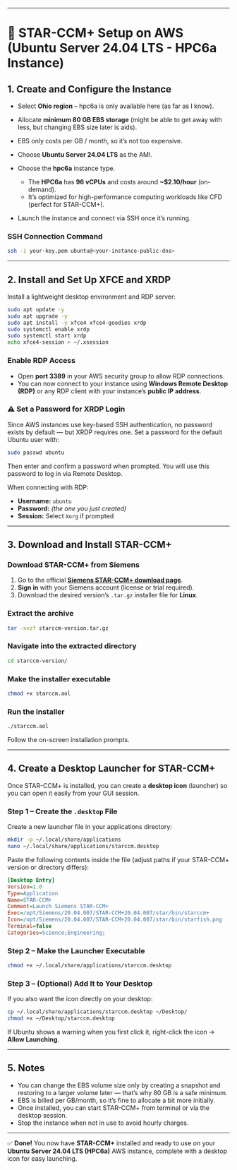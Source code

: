
---

# 🧠 STAR-CCM+ Setup on AWS (Ubuntu Server 24.04 LTS - HPC6a Instance)

## 1. Create and Configure the Instance

* Select **Ohio region** – hpc6a is only available here (as far as I know).
* Allocate **minimum 80 GB EBS storage** (might be able to get away with less, but changing EBS size later is aids).
* EBS only costs per GB / month, so it’s not too expensive.
* Choose **Ubuntu Server 24.04 LTS** as the AMI.
* Choose the **hpc6a** instance type.

  * The **HPC6a** has **96 vCPUs** and costs around **~$2.10/hour** (on-demand).
  * It’s optimized for high-performance computing workloads like CFD (perfect for STAR-CCM+).
* Launch the instance and connect via SSH once it’s running.

### SSH Connection Command

```bash
ssh -i your-key.pem ubuntu@<your-instance-public-dns>
```

---

## 2. Install and Set Up XFCE and XRDP

Install a lightweight desktop environment and RDP server:

```bash
sudo apt update -y
sudo apt upgrade -y
sudo apt install -y xfce4 xfce4-goodies xrdp
sudo systemctl enable xrdp
sudo systemctl start xrdp
echo xfce4-session > ~/.xsession
```

### Enable RDP Access

* Open **port 3389** in your AWS security group to allow RDP connections.
* You can now connect to your instance using **Windows Remote Desktop (RDP)** or any RDP client with your instance’s **public IP address**.

### ⚠️ Set a Password for XRDP Login

Since AWS instances use key-based SSH authentication, no password exists by default — but XRDP requires one.
Set a password for the default Ubuntu user with:

```bash
sudo passwd ubuntu
```

Then enter and confirm a password when prompted.
You will use this password to log in via Remote Desktop.

When connecting with RDP:

* **Username:** `ubuntu`
* **Password:** *(the one you just created)*
* **Session:** Select `Xorg` if prompted

---

## 3. Download and Install STAR-CCM+

### Download STAR-CCM+ from Siemens

1. Go to the official **[Siemens STAR-CCM+ download page](https://plm.sw.siemens.com/en-US/simcenter/fluids/star-ccm-star-cd/)**.
2. **Sign in** with your Siemens account (license or trial required).
3. Download the desired version’s `.tar.gz` installer file for **Linux**.

### Extract the archive

```bash
tar -xvzf starccm-version.tar.gz
```

### Navigate into the extracted directory

```bash
cd starccm-version/
```

### Make the installer executable

```bash
chmod +x starccm.aol
```

### Run the installer

```bash
./starccm.aol
```

Follow the on-screen installation prompts.

---

## 4. Create a Desktop Launcher for STAR-CCM+

Once STAR-CCM+ is installed, you can create a **desktop icon** (launcher) so you can open it easily from your GUI session.

### Step 1 – Create the `.desktop` File

Create a new launcher file in your applications directory:

```bash
mkdir -p ~/.local/share/applications
nano ~/.local/share/applications/starccm.desktop
```

Paste the following contents inside the file (adjust paths if your STAR-CCM+ version or directory differs):

```ini
[Desktop Entry]
Version=1.0
Type=Application
Name=STAR-CCM+
Comment=Launch Siemens STAR-CCM+
Exec=/opt/Siemens/20.04.007/STAR-CCM+20.04.007/star/bin/starccm+
Icon=/opt/Siemens/20.04.007/STAR-CCM+20.04.007/star/bin/starfish.png
Terminal=false
Categories=Science;Engineering;
```

### Step 2 – Make the Launcher Executable

```bash
chmod +x ~/.local/share/applications/starccm.desktop
```

### Step 3 – (Optional) Add It to Your Desktop

If you also want the icon directly on your desktop:

```bash
cp ~/.local/share/applications/starccm.desktop ~/Desktop/
chmod +x ~/Desktop/starccm.desktop
```

If Ubuntu shows a warning when you first click it, right-click the icon → **Allow Launching**.

---

## 5. Notes

* You can change the EBS volume size only by creating a snapshot and restoring to a larger volume later — that’s why 80 GB is a safe minimum.
* EBS is billed per GB/month, so it’s fine to allocate a bit more initially.
* Once installed, you can start STAR-CCM+ from terminal or via the desktop session.
* Stop the instance when not in use to avoid hourly charges.

---

✅ **Done!**
You now have **STAR-CCM+** installed and ready to use on your **Ubuntu Server 24.04 LTS (HPC6a)** AWS instance, complete with a desktop icon for easy launching.
